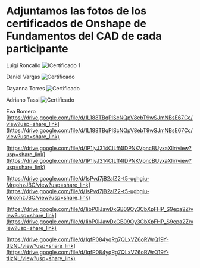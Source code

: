 # Adjuntamos las fotos de los certificados de Onshape de Fundamentos del CAD de cada participante


Luigi Roncallo 
![ICertificado 1](https://drive.usercontent.google.com/download?id=19THXTdlg_pn-IVLFRn4I-K1p_lLypRPZ)  

Daniel Vargas 
![Certificado](https://drive.usercontent.google.com/download?id=1qf0CnCTp9ml-mME2OJd671rskznKhG17)

Dayanna Torres
![Certificado](https://drive.usercontent.google.com/download?id=1KvF36jZHC9Ivmu22kf9GSEw1MTajpezP)

Adriano Tassi
![Certificado](https://drive.usercontent.google.com/download?id=1MiZ0StXJquQFgMYEFcbstE_AmvTD-Kr6&export=download&authuser=1)

Eva Romero
[https://drive.google.com/file/d/1L188TBqPIScNQpV8ebT9wSJmNBsE67Cc/view?usp=share_link](https://drive.google.com/file/d/1L188TBqPIScNQpV8ebT9wSJmNBsE67Cc/view?usp=share_link)

[https://drive.google.com/file/d/1P1iyJ314CILff4IDPNKVpncBUyxaXlir/view?usp=share_link](https://drive.google.com/file/d/1P1iyJ314CILff4IDPNKVpncBUyxaXlir/view?usp=share_link)

[https://drive.google.com/file/d/1sPvd7jB2alZ2-t5-ughgiu-MrqohzJBC/view?usp=share_link](https://drive.google.com/file/d/1sPvd7jB2alZ2-t5-ughgiu-MrqohzJBC/view?usp=share_link)

[https://drive.google.com/file/d/1ibP0lJawDxGB09Oy3CbXpFHP_S9epa2Z/view?usp=share_link](https://drive.google.com/file/d/1ibP0lJawDxGB09Oy3CbXpFHP_S9epa2Z/view?usp=share_link)

[https://drive.google.com/file/d/1qfP084yqRg7QLxVZ6oRWrQ19Y-tIlzNL/view?usp=share_link](https://drive.google.com/file/d/1qfP084yqRg7QLxVZ6oRWrQ19Y-tIlzNL/view?usp=share_link)
